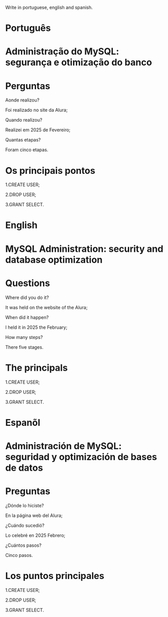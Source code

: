 Write in portuguese, english and spanish.

# Português 

# Administração do MySQL: segurança e otimização do banco

# Perguntas

Aonde realizou?

Foi realizado no site da Alura;

Quando realizou?

Realizei em 2025 de Fevereiro;

Quantas etapas?

Foram cinco etapas.

# Os principais pontos

1.CREATE USER;

2.DROP USER;

3.GRANT SELECT.

# English


# MySQL Administration: security and database optimization


# Questions

Where did you do it?

It was held on the website of the Alura;

When did it happen?

I held it in 2025 the February;

How many steps?

There five stages.

# The principals

1.CREATE USER;

2.DROP USER;

3.GRANT SELECT.

# Espanõl

#  Administración de MySQL: seguridad y optimización de bases de datos

# Preguntas

¿Dónde lo hiciste?

En la página web del Alura;

¿Cuándo sucedió?

Lo celebré en 2025 Febrero;

¿Cuántos pasos?

Cinco  pasos.

# Los puntos principales

1.CREATE USER;

2.DROP USER;

3.GRANT SELECT.
